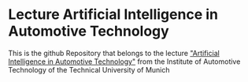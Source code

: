 # Lecture Artificial Intelligence in Automotive Technology
This is the github Repository that belongs to the lecture ["Artificial Intelligence in Automotive Technology"](https://www.ftm.mw.tum.de/index.php?id=1613&L=1) from the Institute of Automotive Technology of the Technical University of Munich

